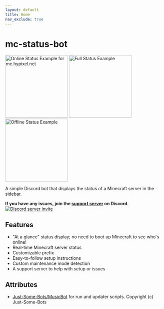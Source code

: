```yaml
---
layout: default
title: Home
nav_exclude: true
---
```


# mc-status-bot

<img src="{{ site.url }}/assets/img/online.png" alt="Online Status Example for mc.hypixel.net" width="200px">
<img src="{{ site.url }}/assets/img/full.png" alt="Full Status Example" width="200px">
<img src="{{ site.url }}/assets/img/offline.png" alt="Offline Status Example" width="200px">

A simple Discord bot that displays the status of a Minecraft server in the sidebar.

**If you have any issues, join the [support server](https://www.discord.gg/eHxvStNJb7) on Discord.**
[![Discord server invite](https://discord.com/api/guilds/682053500775170120/embed.png)](https://discord.gg/eHxvStNJb7)

## Features

- "At a glance" status display; no need to boot up Minecraft to see who's online!
- Real-time Minecraft server status
- Customizable prefix
- Easy-to-follow setup instructions
- Custom maintenance mode detection
- A support server to help with setup or issues

## Attributes

- [Just-Some-Bots/MusicBot](https://github.com/Just-Some-Bots/MusicBot) for run and updater scripts. Copyright (c) Just-Some-Bots
